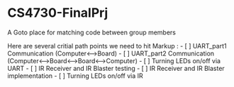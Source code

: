 # CS4730-FinalPrj

A Goto place for matching code between group members


Here are several critial path points we need to hit
Markup : - [ ] UART_part1 Communication (Computer<-->Board)
         - [ ] UART_part2 Communication (Computer<-->Board<-->Board<-->Computer)
         - [ ] Turning LEDs on/off via UART
         - [ ] IR Receiver and IR Blaster testing
         - [ ] IR Receiver and IR Blaster implementation
         - [ ] Turning LEDs on/off via IR
